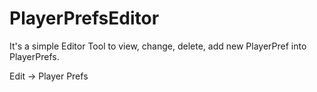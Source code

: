 # PlayerPrefsEditor
It's a simple Editor Tool to view, change, delete, add new PlayerPref into PlayerPrefs. 

Edit -> Player Prefs
